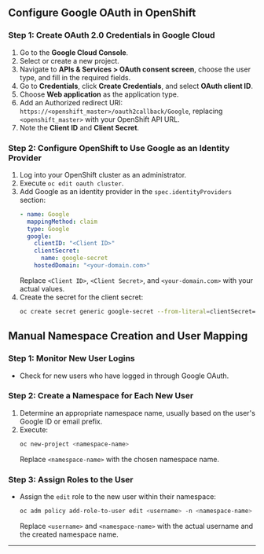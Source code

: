 ## Configure Google OAuth in OpenShift

### Step 1: Create OAuth 2.0 Credentials in Google Cloud

1. Go to the **Google Cloud Console**.
2. Select or create a new project.
3. Navigate to **APIs & Services > OAuth consent screen**, choose the user type, and fill in the required fields.
4. Go to **Credentials**, click **Create Credentials**, and select **OAuth client ID**.
5. Choose **Web application** as the application type.
6. Add an Authorized redirect URI: `https://<openshift_master>/oauth2callback/Google`, replacing `<openshift_master>` with your OpenShift API URL.
7. Note the **Client ID** and **Client Secret**.

### Step 2: Configure OpenShift to Use Google as an Identity Provider

1. Log into your OpenShift cluster as an administrator.
2. Execute `oc edit oauth cluster`.
3. Add Google as an identity provider in the `spec.identityProviders` section:
   ```yaml
   - name: Google
     mappingMethod: claim
     type: Google
     google:
       clientID: "<Client ID>"
       clientSecret:
         name: google-secret
       hostedDomain: "<your-domain.com>"
   ```
   Replace `<Client ID>`, `<Client Secret>`, and `<your-domain.com>` with your actual values.
4. Create the secret for the client secret:
   ```sh
   oc create secret generic google-secret --from-literal=clientSecret=<Client Secret> -n openshift-config
   ```

## Manual Namespace Creation and User Mapping

### Step 1: Monitor New User Logins

- Check for new users who have logged in through Google OAuth.

### Step 2: Create a Namespace for Each New User

1. Determine an appropriate namespace name, usually based on the user's Google ID or email prefix.
2. Execute:
   ```sh
   oc new-project <namespace-name>
   ```
   Replace `<namespace-name>` with the chosen namespace name.

### Step 3: Assign Roles to the User

- Assign the `edit` role to the new user within their namespace:
  ```sh
  oc adm policy add-role-to-user edit <username> -n <namespace-name>
  ```
  Replace `<username>` and `<namespace-name>` with the actual username and the created namespace name.
---